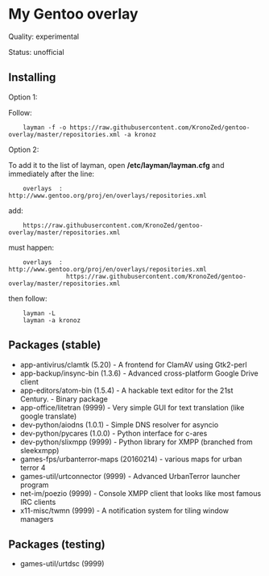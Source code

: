My Gentoo overlay
==================
Quality: experimental

Status: unofficial

Installing
---------
Option 1:

Follow:

        layman -f -o https://raw.githubusercontent.com/KronoZed/gentoo-overlay/master/repositories.xml -a kronoz


Option 2:

To add it to the list of layman, open **/etc/layman/layman.cfg** and immediately after the line:

        overlays  : http://www.gentoo.org/proj/en/overlays/repositories.xml

add:

        https://raw.githubusercontent.com/KronoZed/gentoo-overlay/master/repositories.xml

must happen:

        overlays  : http://www.gentoo.org/proj/en/overlays/repositories.xml
                    https://raw.githubusercontent.com/KronoZed/gentoo-overlay/master/repositories.xml

then follow:

        layman -L
        layman -a kronoz

Packages (stable)
---------
* app-antivirus/clamtk (5.20) - A frontend for ClamAV using Gtk2-perl
* app-backup/insync-bin (1.3.6) - Advanced cross-platform Google Drive client
* app-editors/atom-bin (1.5.4) - A hackable text editor for the 21st Century. - Binary package
* app-office/litetran (9999) - Very simple GUI for text translation (like google translate)
* dev-python/aiodns (1.0.1) - Simple DNS resolver for asyncio
* dev-python/pycares (1.0.0) - Python interface for c-ares
* dev-python/slixmpp (9999) - Python library for XMPP (branched from sleekxmpp)
* games-fps/urbanterror-maps (20160214) - various maps for urban terror 4
* games-util/urtconnector (9999) - Advanced UrbanTerror launcher program
* net-im/poezio (9999) - Console XMPP client that looks like most famous IRC clients
* x11-misc/twmn (9999) - A notification system for tiling window managers

Packages (testing)
---------
* games-util/urtdsc (9999)

